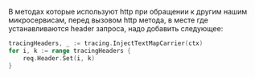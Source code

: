 
В методах которые используют http при обращении к другим нашим микросервисам, перед вызовом http метода, в месте где устанавливаются header запроса, надо добавить следующее:
```go
tracingHeaders, _ := tracing.InjectTextMapCarrier(ctx)
for i, k := range tracingHeaders {
    req.Header.Set(i, k)
}
```